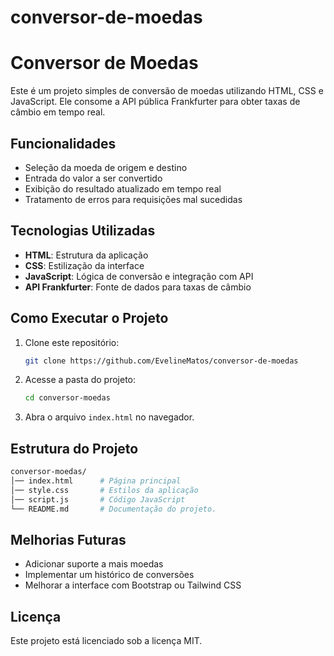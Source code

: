 # conversor-de-moedas
# Conversor de Moedas

Este é um projeto simples de conversão de moedas utilizando HTML, CSS e JavaScript. Ele consome a API pública Frankfurter para obter taxas de câmbio em tempo real.

## Funcionalidades
- Seleção da moeda de origem e destino
- Entrada do valor a ser convertido
- Exibição do resultado atualizado em tempo real
- Tratamento de erros para requisições mal sucedidas

## Tecnologias Utilizadas
- **HTML**: Estrutura da aplicação
- **CSS**: Estilização da interface
- **JavaScript**: Lógica de conversão e integração com API
- **API Frankfurter**: Fonte de dados para taxas de câmbio

## Como Executar o Projeto
1. Clone este repositório:
   ```sh
   git clone https://github.com/EvelineMatos/conversor-de-moedas
   ```
2. Acesse a pasta do projeto:
   ```sh
   cd conversor-moedas
   ```
3. Abra o arquivo `index.html` no navegador.

## Estrutura do Projeto
```sh
conversor-moedas/
│── index.html      # Página principal
│── style.css       # Estilos da aplicação
│── script.js       # Código JavaScript
└── README.md       # Documentação do projeto.
```

## Melhorias Futuras
- Adicionar suporte a mais moedas
- Implementar um histórico de conversões
- Melhorar a interface com Bootstrap ou Tailwind CSS

## Licença
Este projeto está licenciado sob a licença MIT.


